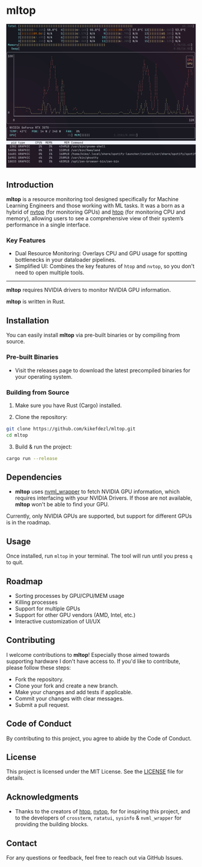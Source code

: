 # mltop

![demo](./assets/demo.png)

## Introduction

**mltop** is a resource monitoring tool designed specifically for Machine Learning Engineers and those working with ML tasks. It was a born as a hybrid of [nvtop](https://github.com/Syllo/nvtop) (for monitoring GPUs) and [htop](https://github.com/htop-dev/htop) (for monitoring CPU and memory), allowing users to see a comprehensive view of their system’s performance in a single interface.

### Key Features

- Dual Resource Monitoring: Overlays CPU and GPU usage for spotting bottlenecks in your dataloader pipelines.
- Simplified UI: Combines the key features of `htop` and `nvtop`, so you don't need to open multiple tools.

--- 

**mltop** requires NVIDIA drivers to monitor NVIDIA GPU information.

**mltop** is written in Rust.


## Installation

You can easily install **mltop** via pre-built binaries or by compiling from source.

### Pre-built Binaries

- Visit the releases page to download the latest precompiled binaries for your operating system.

### Building from Source

1. Make sure you have Rust (Cargo) installed.

2. Clone the repository:

```bash
git clone https://github.com/kikefdezl/mltop.git
cd mltop
```

3. Build & run the project:

```bash
cargo run --release
```

## Dependencies

- **mltop** uses [nvml_wrapper](https://github.com/rust-nvml/nvml-wrapper) to fetch NVIDIA GPU information, which requires
interfacing with your NVIDIA Drivers. If those are not available, **mltop** won't be able to find your GPU.

Currently, only NVIDIA GPUs are supported, but support for different GPUs is in the roadmap.

## Usage

Once installed, run `mltop` in your terminal. The tool will run until you press `q` to quit.

## Roadmap

- Sorting processes by GPU/CPU/MEM usage
- Killing processes
- Support for multiple GPUs
- Support for other GPU vendors (AMD, Intel, etc.)
- Interactive customization of UI/UX

## Contributing

I welcome contributions to **mltop**! Especially those aimed towards supporting hardware I don't have access to. If you'd like to contribute, please follow these steps:

- Fork the repository.
- Clone your fork and create a new branch.
- Make your changes and add tests if applicable.
- Commit your changes with clear messages.
- Submit a pull request.

## Code of Conduct

By contributing to this project, you agree to abide by the Code of Conduct.

## License

This project is licensed under the MIT License. See the [LICENSE](./LICENSE.MD) file for details.

## Acknowledgments

- Thanks to the creators of [htop](https://github.com/htop-dev/htop), [nvtop](https://github.com/Syllo/nvtop), for for inspiring this project, and to the developers
of `crossterm`, `ratatui`, `sysinfo` & `nvml_wrapper` for providing the building blocks.

## Contact
For any questions or feedback, feel free to reach out via GitHub Issues.

